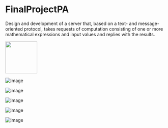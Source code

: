 # FinalProjectPA
Design and development of a server that, based on a text- and message-oriented protocol, takes requests of computation consisting of one or more mathematical expressions and input values and replies with the results.

<img src="[https://your-image-url.type](https://user-images.githubusercontent.com/102248925/214357518-96dd26e0-ebae-4ffa-960f-f6fb5a3096a2.png)" width="100" height="100">

![image](https://user-images.githubusercontent.com/102248925/214357518-96dd26e0-ebae-4ffa-960f-f6fb5a3096a2.png)

![image](https://user-images.githubusercontent.com/102248925/214357764-3c1f9b9f-a409-40f1-a2ca-3025a4823e9f.png)

![image](https://user-images.githubusercontent.com/102248925/214357870-35902f3c-3297-4414-afeb-b7c27985f9e6.png)

![image](https://user-images.githubusercontent.com/102248925/214358010-828b611e-6f88-46f0-af08-c7c45e70c631.png)

![image](https://user-images.githubusercontent.com/102248925/214358071-3a944e26-a725-48ed-a5b9-0e37f9251b83.png)
